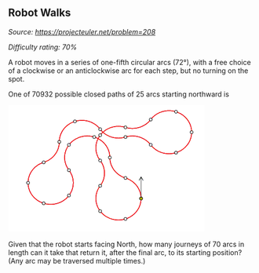 Robot Walks
-----------

*Source: https://projecteuler.net/problem=208*


*Difficulty rating: 70%*

A robot moves in a series of one-fifth circular arcs (72°), with a free
choice of a clockwise or an anticlockwise arc for each step, but no
turning on the spot.

One of 70932 possible closed paths of 25 arcs starting northward is

![](img/p208_robotwalk.gif)

Given that the robot starts facing North, how many journeys of 70 arcs
in length can it take that return it, after the final arc, to its
starting position?\
 (Any arc may be traversed multiple times.)
